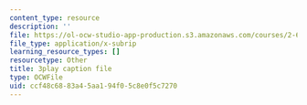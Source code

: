 ```yaml
---
content_type: resource
description: ''
file: https://ol-ocw-studio-app-production.s3.amazonaws.com/courses/2-627-fundamentals-of-photovoltaics-fall-2013/ccf48c6883a45aa194f05c8e0f5c7270_3NQlT1SYpuQ.vtt
file_type: application/x-subrip
learning_resource_types: []
resourcetype: Other
title: 3play caption file
type: OCWFile
uid: ccf48c68-83a4-5aa1-94f0-5c8e0f5c7270
---
```

